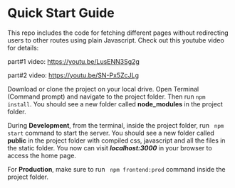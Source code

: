 # Quick Start Guide

This repo includes the code for fetching different pages without redirecting users to other routes using plain Javascript. Check out this youtube video for details:

part#1 video: https://youtu.be/LusENN3Sg2g

part#2 video: https://youtu.be/SN-Px5ZcJLg

Download or clone the project on your local drive. Open Terminal (Command prompt) and navigate to the project folder. Then run ```npm install```. You should see a new folder called **node_modules** in the project folder.

During **Development**, from the terminal, inside the project folder, run ``` npm start``` command to start the server. You should see a new folder called **public** in the project folder with compiled css, javascript and all the files in the static folder. You now can visit ***localhost:3000*** in your browser to access the home page.

For **Production**, make sure to run ``` npm frontend:prod``` command inside the project folder.